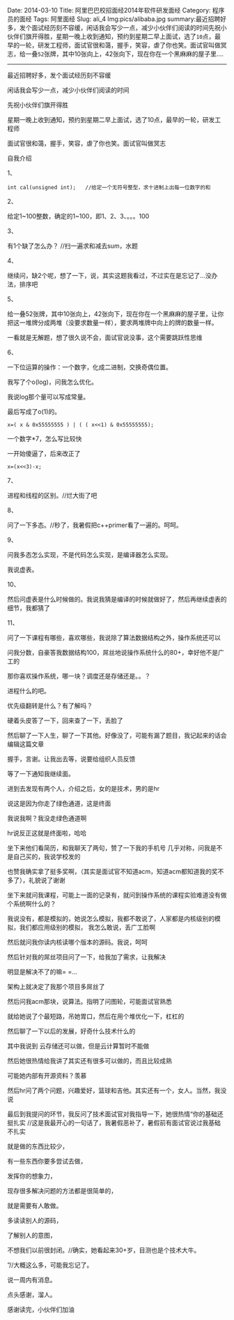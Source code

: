 Date: 2014-03-10
Title: 阿里巴巴校招面经2014年软件研发面经
Category: 程序员的面经
Tags: 阿里面经
Slug: ali_4
Img:pics/alibaba.jpg
summary:最近招聘好多，发个面试经历刻不容缓，闲话我会写少一点，减少小伙伴们阅读的时间先祝小伙伴们旗开得胜，星期一晚上收到通知，预约到星期二早上面试，选了`10`点，最早的一轮，研发工程师，面试官很和蔼，握手，笑容，虐了你也笑。面试官叫做冥志，给一叠`52`张牌，其中10张向上，42张向下，现在你在一个黑麻麻的屋子里....


----------


最近招聘好多，发个面试经历刻不容缓

闲话我会写少一点，减少小伙伴们阅读的时间

先祝小伙伴们旗开得胜

星期一晚上收到通知，预约到星期二早上面试，选了10点，最早的一轮，研发工程师

面试官很和蔼，握手，笑容，虐了你也笑。面试官叫做冥志

自我介绍

1、
    
    int cal(unsigned int);   //给定一个无符号整型，求十进制上出每一位数字的和

2、

给定1~100整数，确定的1~100，即1、2、3、。。。100

3、

有1个缺了怎么办？  //扫一遍求和减去sum，水题

4、

继续问，缺2个呢，想了一下，说，其实这题我看过，不过实在是忘记了...没办法，排序吧  

5、

给一叠52张牌，其中10张向上，42张向下，现在你在一个黑麻麻的屋子里，让你把这一堆牌分成两堆（没要求数量一样），要求两堆牌中向上的牌的数量一样。

一看就是无解题，想了很久说不会，面试官说没事，这个需要跳跃性思维

6、

一下位运算的操作：一个数字，化成二进制，交换奇偶位置。

我写了个o(log)，问我怎么优化。

我说log那个量可以写成常量。

最后写成了o(1)的。
    
    x=( x & 0x55555555 ) | ( ( x<<1) & 0x55555555);


一个数字*7，怎么写比较快

一开始傻逼了，后来改正了
    
    x=(x<<3)-x;

7、

进程和线程的区别。//烂大街了吧

8、

问了一下多态。//秒了，我暑假把c++primer看了一遍的。呵呵。

9、

问我多态怎么实现，不是代码怎么实现，是编译器怎么实现。

我说虚表。

10、

然后问虚表是什么时候做的。我说我猜是编译的时候就做好了，然后再继续虚表的细节，我都猜了

11、

问了一下课程有哪些，喜欢哪些，我说除了算法数据结构之外，操作系统还可以

问我分数，自豪答我数据结构100，屌丝地说操作系统什么的80+，幸好他不是广工的

那你喜欢操作系统，哪一块？调度还是存储还是。。？

进程什么的吧。

优先级翻转是什么？有了解吗？

硬着头皮答了一下，回来查了一下，丢脸了

然后聊了一下人生，聊了一下其他。好像没了，可能有漏了题目，我记起来的话会编辑这篇文章

握手，言谢。让我出去等，说要给组织人员反馈




等了一下通知我继续面。

进到去发现有两个人，介绍之后，女的是技术，男的是hr

说这是因为你走了绿色通道，这是终面

我说我啊？我没走绿色通道啊

hr说反正这就是终面啦，哈哈

坐下来他们看简历，和我聊天了两句，赞了一下我的手机号 几乎对称，问我是不是自己买的，我说学校发的

也赞我确实拿了挺多奖啊，（其实是面试官不知道acm，知道acm都知道我的奖不多了），礼貌说了谢谢

坐下来就问我课程，可能上一面的记录有，就问到操作系统的课程实验难道没有做个系统啊什么的？

我说没有，都是模拟的，她说怎么模拟，我都不敢说了，人家都是内核级别的模拟，我们都应用级别的模拟，
我怎么敢说，丢广工脸啊

然后就问我你读内核读哪个版本的源码。我说，呵呵

然后针对我的屌丝项目问了一下，给我加了需求，让我解决

明显是解决不了的嘛= =...

架构上就决定了我那个项目多屌丝了

然后问我acm那块，说算法。指明了问图轮，可能面试官熟悉

就给她说了个最短路，吊她胃口，然后在用个堆优化一下，杠杠的

然后聊了一下以后的发展，好奇什么技术什么的

其中我说到 云存储还可以做，但是云计算暂时不能做

然后她很热情给我讲了其实还有很多可以做的，而且比较成熟

可能她内部有开源资料？羡慕

然后hr问了两个问题，兴趣爱好，篮球和吉他。其实还有一个，女人。当然，我没说

最后到我提问的环节，我反问了技术面试官对我指导一下，她很热情“你的基础还挺扎实 //这是我最开心的一句话了，我暑假恶补了，暑假前有面试官说过我基础不扎实

就是做的东西比较少，

有一些东西你要多尝试去做，

发挥你的想象力，

现存很多解决问题的方法都是很简单的，

就是需要有人敢做。

多读读别人的源码，

了解别人的意图，

不想我们以前很封闭。//确实，她看起来30+岁，目测也是个技术大牛。

”//大概这么多，可能我忘记了。


说一周内有消息。

点头感谢，溜人。

感谢读完，小伙伴们加油